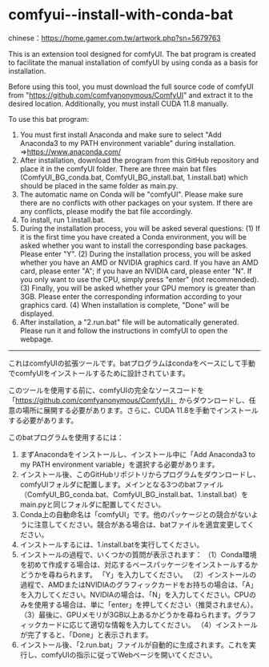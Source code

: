 # comfyui--install-with-conda-bat
chinese：https://home.gamer.com.tw/artwork.php?sn=5679763


This is an extension tool designed for comfyUI. The bat program is created to facilitate the manual installation of comfyUI by using conda as a basis for installation.

Before using this tool, you must download the full source code of comfyUI from "https://github.com/comfyanonymous/ComfyUI" and extract it to the desired location. Additionally, you must install CUDA 11.8 manually.

To use this bat program:

1. You must first install Anaconda and make sure to select "Add Anaconda3 to my PATH environment variable" during installation. =>https://www.anaconda.com/ 
2. After installation, download the program from this GitHub repository and place it in the comfyUI folder. There are three main bat files (ComfyUI_BG_conda.bat, ComfyUI_BG_install.bat, 1.install.bat) which should be placed in the same folder as main.py.
3. The automatic name on Conda will be "comfyUI". Please make sure there are no conflicts with other packages on your system. If there are any conflicts, please modify the bat file accordingly.
4. To install, run 1.install.bat.
5. During the installation process, you will be asked several questions:
(1) If it is the first time you have created a Conda environment, you will be asked whether you want to install the corresponding base packages. Please enter "Y".
(2) During the installation process, you will be asked whether you have an AMD or NVIDIA graphics card. If you have an AMD card, please enter "A"; if you have an NVIDIA card, please enter "N". If you only want to use the CPU, simply press "enter" (not recommended).
(3) Finally, you will be asked whether your GPU memory is greater than 3GB. Please enter the corresponding information according to your graphics card.
(4) When installation is complete, "Done" will be displayed.
6. After installation, a "2.run.bat" file will be automatically generated. Please run it and follow the instructions in comfyUI to open the webpage.

---
これはcomfyUIの拡張ツールです。batプログラムはcondaをベースにして手動でcomfyUIをインストールするために設計されています。

このツールを使用する前に、comfyUIの完全なソースコードを「https://github.com/comfyanonymous/ComfyUI」 からダウンロードし、任意の場所に展開する必要があります。さらに、CUDA 11.8を手動でインストールする必要があります。

このbatプログラムを使用するには：

1. まずAnacondaをインストールし、インストール中に「Add Anaconda3 to my PATH environment variable」を選択する必要があります。
2. インストール後、このGitHubリポジトリからプログラムをダウンロードし、comfyUIフォルダに配置します。メインとなる3つのbatファイル（ComfyUI_BG_conda.bat、ComfyUI_BG_install.bat、1.install.bat）をmain.pyと同じフォルダに配置してください。
3. Conda上の自動命名は「comfyUI」です。他のパッケージとの競合がないように注意してください。競合がある場合は、batファイルを適宜変更してください。
4. インストールするには、1.install.batを実行してください。
5. インストールの過程で、いくつかの質問が表示されます：
（1）Conda環境を初めて作成する場合は、対応するベースパッケージをインストールするかどうかを尋ねられます。 「Y」を入力してください。
（2）インストールの過程で、AMDまたはNVIDIAのグラフィックカードをお持ちの場合は、「A」を入力してください。NVIDIAの場合は、「N」を入力してください。CPUのみを使用する場合は、単に「enter」を押してください（推奨されません）。
（3）最後に、GPUメモリが3GB以上あるかどうかを尋ねられます。グラフィックカードに応じて適切な情報を入力してください。
（4）インストールが完了すると、「Done」と表示されます。
6. インストール後、「2.run.bat」ファイルが自動的に生成されます。これを実行し、comfyUIの指示に従ってWebページを開いてください。
